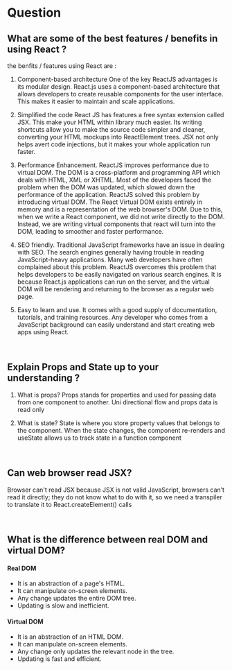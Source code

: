 # Question

## What are some of the best features / benefits in using React ?

the benfits / features using React are :
<br>

1. Component-based architecture
   One of the key ReactJS advantages is its modular design. React.js uses a component-based architecture that allows developers to create reusable components for the user interface. This makes it easier to maintain and scale applications.

2. Simplified the code React JS has features a free syntax extension called JSX. This make your HTML within library much easier. Its writing shortcuts allow you to make the source code simpler and cleaner, converting your HTML mockups into ReactElement trees. JSX not only helps avert code injections, but it makes your whole application run faster.

3. Performance Enhancement. ReactJS improves performance due to virtual DOM. The DOM is a cross-platform and programming API which deals with HTML, XML or XHTML. Most of the developers faced the problem when the DOM was updated, which slowed down the performance of the application. ReactJS solved this problem by introducing virtual DOM. The React Virtual DOM exists entirely in memory and is a representation of the web browser's DOM. Due to this, when we write a React component, we did not write directly to the DOM. Instead, we are writing virtual components that react will turn into the DOM, leading to smoother and faster performance.

4. SEO friendly. Traditional JavaScript frameworks have an issue in dealing with SEO. The search engines generally having trouble in reading JavaScript-heavy applications. Many web developers have often complained about this problem. ReactJS overcomes this problem that helps developers to be easily navigated on various search engines. It is because React.js applications can run on the server, and the virtual DOM will be rendering and returning to the browser as a regular web page.

5. Easy to learn and use. It comes with a good supply of documentation, tutorials, and training resources. Any developer who comes from a JavaScript background can easily understand and start creating web apps using React.

<br>

## Explain Props and State up to your understanding ?

1. What is props?
   Props stands for properties and used for passing data from one component to another. Uni directional flow and props data is read only

2. What is state?
   State is where you store property values that belongs to the component. When the state changes, the component re-renders and
   useState allows us to track state in a function component

<br>

## Can web browser read JSX?

Browser can't read JSX
because JSX is not valid JavaScript, browsers can’t read it directly; they do not know what to do with it, so we need a transpiler to translate it to React.createElement() calls

<br>

## What is the difference between real DOM and virtual DOM?

#### Real DOM
- It is an abstraction of a page's HTML.
- It can manipulate on-screen elements.
- Any change updates the entire DOM tree.
- Updating is slow and inefficient.

#### Virtual DOM
- It is an abstraction of an HTML DOM.
- It can manipulate on-screen elements.
- Any change only updates the relevant node in the tree.
- Updating is fast and efficient.